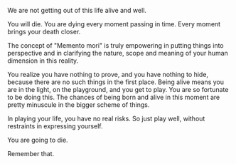We are not getting out of this life alive and well.

You will die. You are dying every moment passing in time. Every moment brings your death closer.

The concept of "Memento mori" is truly empowering in putting things into perspective and in clarifying the nature, scope and meaning of your human dimension in this reality.

You realize you have nothing to prove, and you have nothing to hide, because there are no such things in the first place.
Being alive means you are in the light, on the playground, and you get to play.
You are so fortunate to be doing this.
The chances of being born and alive in this moment are pretty minuscule in the bigger scheme of things.

In playing your life, you have no real risks. So just play well, without restraints in expressing yourself.

You are going to die.


Remember that.
